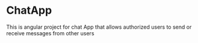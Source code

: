 # ChatApp
This is  angular project  for chat App that allows authorized users to send or receive messages from other users 
